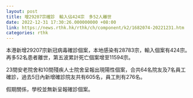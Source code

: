 ```yaml
---
layout: post
title: 增29207宗確診　輸入佔424宗　多52人離世
date: 2022-12-31 17:30:26.000000000 +08:00
link: https://news.rthk.hk/rthk/ch/component/k2/1682074-20221231.htm
categories: rthk
---
```


本港新增29207宗新冠病毒確診個案，本地感染有28783宗，輸入個案有424宗。再多52名患者離世，第五波累計死亡個案增至11594宗。

23間安老院舍和10間殘疾人士院舍呈報出現陽性個案，合共64名院友及7名員工確診，過去5日內新增確診院友共有605名，員工則有276名。

假期關係，學校並無新呈報確診個案。
